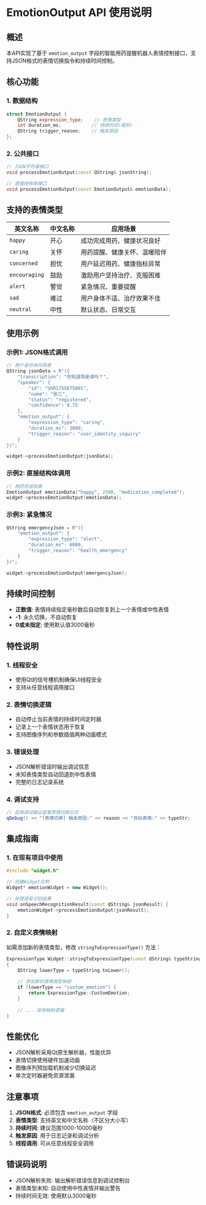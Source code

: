 # EmotionOutput API 使用说明

## 概述

本API实现了基于 `emotion_output` 字段的智能用药提醒机器人表情控制接口，支持JSON格式的表情切换指令和持续时间控制。

## 核心功能

### 1. 数据结构

```cpp
struct EmotionOutput {
    QString expression_type;    // 表情类型
    int duration_ms;           // 持续时间(毫秒)
    QString trigger_reason;    // 触发原因
};
```

### 2. 公共接口

```cpp
// JSON字符串接口
void processEmotionOutput(const QString& jsonString);

// 直接结构体接口
void processEmotionOutput(const EmotionOutput& emotionData);
```

## 支持的表情类型

| 英文名称 | 中文名称 | 应用场景 |
|---------|---------|----------|
| `happy` | 开心 | 成功完成用药、健康状况良好 |
| `caring` | 关怀 | 用药提醒、健康关怀、温暖陪伴 |
| `concerned` | 担忧 | 用户延迟用药、健康指标异常 |
| `encouraging` | 鼓励 | 激励用户坚持治疗、克服困难 |
| `alert` | 警觉 | 紧急情况、重要提醒 |
| `sad` | 难过 | 用户身体不适、治疗效果不佳 |
| `neutral` | 中性 | 默认状态、日常交互 |

## 使用示例

### 示例1: JSON格式调用

```cpp
// 用户身份询问场景
QString jsonData = R"({
    "transcription": "你知道我是谁吗？",
    "speaker": {
        "id": "USR1755675801",
        "name": "张三",
        "status": "registered",
        "confidence": 0.75
    },
    "emotion_output": {
        "expression_type": "caring",
        "duration_ms": 3000,
        "trigger_reason": "user_identity_inquiry"
    }
})";

widget->processEmotionOutput(jsonData);
```

### 示例2: 直接结构体调用

```cpp
// 用药完成场景
EmotionOutput emotionData("happy", 2500, "medication_completed");
widget->processEmotionOutput(emotionData);
```

### 示例3: 紧急情况

```cpp
QString emergencyJson = R"({
    "emotion_output": {
        "expression_type": "alert",
        "duration_ms": 6000,
        "trigger_reason": "health_emergency"
    }
})";

widget->processEmotionOutput(emergencyJson);
```

## 持续时间控制

- **正数值**: 表情持续指定毫秒数后自动恢复到上一个表情或中性表情
- **-1**: 永久切换，不自动恢复
- **0或未指定**: 使用默认值3000毫秒

## 特性说明

### 1. 线程安全
- 使用Qt的信号槽机制确保UI线程安全
- 支持从任意线程调用接口

### 2. 表情切换逻辑
- 自动停止当前表情的持续时间定时器
- 记录上一个表情状态用于恢复
- 支持图像序列和参数插值两种动画模式

### 3. 错误处理
- JSON解析错误时输出调试信息
- 未知表情类型自动回退到中性表情
- 完整的日志记录系统

### 4. 调试支持
```cpp
// 启用调试输出查看表情切换日志
qDebug() << "[表情切换] 触发原因:" << reason << "目标表情:" << typeStr;
```

## 集成指南

### 1. 在现有项目中使用

```cpp
#include "widget.h"

// 创建Widget实例
Widget* emotionWidget = new Widget();

// 处理语音识别结果
void onSpeechRecognitionResult(const QString& jsonResult) {
    emotionWidget->processEmotionOutput(jsonResult);
}
```

### 2. 自定义表情映射

如需添加新的表情类型，修改 `stringToExpressionType()` 方法：

```cpp
ExpressionType Widget::stringToExpressionType(const QString& typeString)
{
    QString lowerType = typeString.toLower();
    
    // 添加新的表情类型映射
    if (lowerType == "custom_emotion") {
        return ExpressionType::CustomEmotion;
    }
    
    // ... 现有映射逻辑
}
```

## 性能优化

- JSON解析采用Qt原生解析器，性能优异
- 表情切换使用硬件加速动画
- 图像序列预加载机制减少切换延迟
- 单次定时器避免资源泄漏

## 注意事项

1. **JSON格式**: 必须包含 `emotion_output` 字段
2. **表情类型**: 支持英文和中文名称（不区分大小写）
3. **持续时间**: 建议范围1000-10000毫秒
4. **触发原因**: 用于日志记录和调试分析
5. **线程调用**: 可从任意线程安全调用

## 错误码说明

- JSON解析失败: 输出解析错误信息到调试控制台
- 表情类型未知: 自动使用中性表情并输出警告
- 持续时间无效: 使用默认3000毫秒